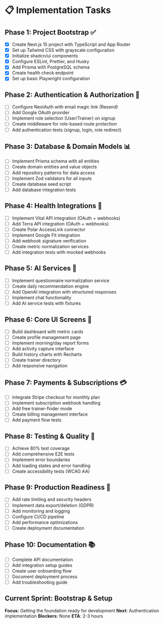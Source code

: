 # 📋 Implementation Tasks

## Phase 1: Project Bootstrap ✅

- [x] Create Next.js 15 project with TypeScript and App Router
- [x] Set up Tailwind CSS with grayscale configuration
- [x] Initialize shadcn/ui components
- [x] Configure ESLint, Prettier, and Husky
- [x] Add Prisma with PostgreSQL schema
- [x] Create health check endpoint
- [x] Set up basic Playwright configuration

## Phase 2: Authentication & Authorization 🔄

- [ ] Configure NextAuth with email magic link (Resend)
- [ ] Add Google OAuth provider
- [ ] Implement role selection (User/Trainer) on signup
- [ ] Create middleware for role-based route protection
- [ ] Add authentication tests (signup, login, role redirect)

## Phase 3: Database & Domain Models 📊

- [ ] Implement Prisma schema with all entities
- [ ] Create domain entities and value objects
- [ ] Add repository patterns for data access
- [ ] Implement Zod validators for all inputs
- [ ] Create database seed script
- [ ] Add database integration tests

## Phase 4: Health Integrations 🔌

- [ ] Implement Vital API integration (OAuth + webhooks)
- [ ] Add Terra API integration (OAuth + webhooks)
- [ ] Create Polar AccessLink connector
- [ ] Implement Google Fit integration
- [ ] Add webhook signature verification
- [ ] Create metric normalization services
- [ ] Add integration tests with mocked webhooks

## Phase 5: AI Services 🤖

- [ ] Implement questionnaire normalization service
- [ ] Create daily recommendation engine
- [ ] Add OpenAI integration with structured responses
- [ ] Implement chat functionality
- [ ] Add AI service tests with fixtures

## Phase 6: Core UI Screens 🎨

- [ ] Build dashboard with metric cards
- [ ] Create profile management page
- [ ] Implement morning/day report forms
- [ ] Add activity capture interface
- [ ] Build history charts with Recharts
- [ ] Create trainer directory
- [ ] Add responsive navigation

## Phase 7: Payments & Subscriptions 💳

- [ ] Integrate Stripe checkout for monthly plan
- [ ] Implement subscription webhook handling
- [ ] Add free trainer-finder mode
- [ ] Create billing management interface
- [ ] Add payment flow tests

## Phase 8: Testing & Quality 🧪

- [ ] Achieve 80% test coverage
- [ ] Add comprehensive E2E tests
- [ ] Implement error boundaries
- [ ] Add loading states and error handling
- [ ] Create accessibility tests (WCAG AA)

## Phase 9: Production Readiness 🚀

- [ ] Add rate limiting and security headers
- [ ] Implement data export/deletion (GDPR)
- [ ] Add monitoring and logging
- [ ] Configure CI/CD pipeline
- [ ] Add performance optimizations
- [ ] Create deployment documentation

## Phase 10: Documentation 📚

- [ ] Complete API documentation
- [ ] Add integration setup guides
- [ ] Create user onboarding flow
- [ ] Document deployment process
- [ ] Add troubleshooting guide

## Current Sprint: Bootstrap & Setup

**Focus**: Getting the foundation ready for development
**Next**: Authentication implementation
**Blockers**: None
**ETA**: 2-3 hours
